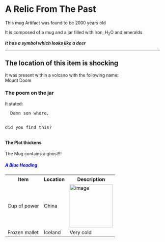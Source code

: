 <html>
<CSS>
<head>
    <link rel="stylesheet" href="styles.css">
<title>Archeaological Artifacts</title>
</head>
<body style="backgroundcolor:powderblue;">

<h1>A Relic From The Past</h1>
<p>This <del>mug</del> Artifact was found to be 2000 years old</p>
<p>It is composed of a mug and a jar filled with iron, H<sub>2</sub>O and emeralds</p>
<p><b><i>It has a symbol which looks like a deer</i></b></p>
<hr>
<h2>The location of this item is shocking</h2>
<p>It was present within a volcano with the following name:<br>Mount Doom</p>
<h3>The poem on the jar</h3>
<p>It stated:</p>
<pre>
  Damn son where,
  
 did you find this?
</pre>
<h4 style="backgroundcolor:tomato;">The Plot thickens</h4>
<p style="backgroundcolor:tomato;">The Mug contains a ghost!!!</p>
<h5 style="color:blue;">A Blue Heading</h5>
<table>
    <tr>
        <th>Item</th>
        <th>Location</th>
        <th>Description</th>
    </tr>
    <tr>
        <td>Cup of power</td>
        <td>China</td>
        <td><img width="140" alt="image" src="https://github.com/SikanderKhalil/SikanderKhalil.github.io/assets/140323023/d9c3b585-a8c7-43bd-a747-3e50b1a31a1f"></td>
    </tr>
    <tr>
        <td>Frozen mallet</td>
        <td>Iceland</td>
        <td>Very cold</td>
    </tr>
</table>
</body>
</CSS>
</html>
